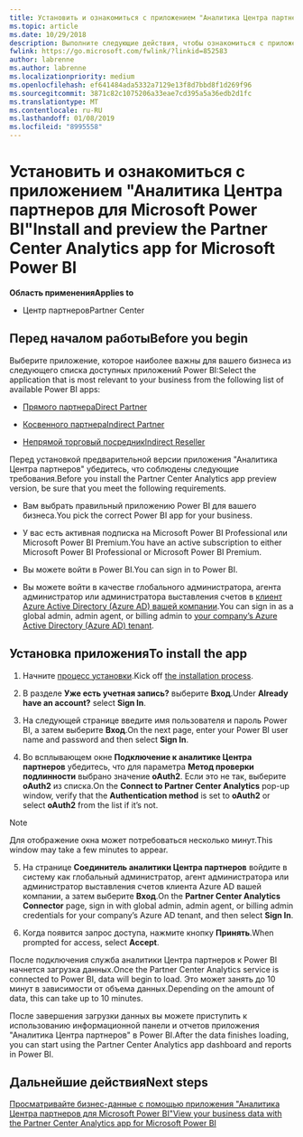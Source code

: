 ```yaml
---
title: Установить и ознакомиться с приложением "Аналитика Центра партнеров для Microsoft Power BI" | Центр партнеров
ms.topic: article
ms.date: 10/29/2018
description: Выполните следующие действия, чтобы ознакомиться с приложением "Аналитика Центра партнеров для Power BI" (для прямых партнеров в программе CSP).
fwlink: https://go.microsoft.com/fwlink/?linkid=852583
author: labrenne
ms.author: labrenne
ms.localizationpriority: medium
ms.openlocfilehash: ef641484ada5332a7129e13f8d7bbd8f1d269f96
ms.sourcegitcommit: 3871c82c1075206a33eae7cd395a5a36edb2d1fc
ms.translationtype: MT
ms.contentlocale: ru-RU
ms.lasthandoff: 01/08/2019
ms.locfileid: "8995558"
---
```

# <a name="install-and-preview-the-partner-center-analytics-app-for-microsoft-power-bi"></a><span data-ttu-id="edef5-103">Установить и ознакомиться с приложением "Аналитика Центра партнеров для Microsoft Power BI"</span><span class="sxs-lookup"><span data-stu-id="edef5-103">Install and preview the Partner Center Analytics app for Microsoft Power BI</span></span>

**<span data-ttu-id="edef5-104">Область применения</span><span class="sxs-lookup"><span data-stu-id="edef5-104">Applies to</span></span>**

- <span data-ttu-id="edef5-105">Центр партнеров</span><span class="sxs-lookup"><span data-stu-id="edef5-105">Partner Center</span></span>

## <a name="before-you-begin"></a><span data-ttu-id="edef5-106">Перед началом работы</span><span class="sxs-lookup"><span data-stu-id="edef5-106">Before you begin</span></span>

<span data-ttu-id="edef5-107">Выберите приложение, которое наиболее важны для вашего бизнеса из следующего списка доступных приложений Power BI:</span><span class="sxs-lookup"><span data-stu-id="edef5-107">Select the application that is most relevant to your business from the following list of available Power BI apps:</span></span>
- [<span data-ttu-id="edef5-108">Прямого партнера</span><span class="sxs-lookup"><span data-stu-id="edef5-108">Direct Partner</span></span>](https://app.powerbi.com/groups/me/getdata/services/direct-providers-partner-analytics)

- [<span data-ttu-id="edef5-109">Косвенного партнера</span><span class="sxs-lookup"><span data-stu-id="edef5-109">Indirect Partner</span></span>](https://app.powerbi.com/groups/me/getdata/services/indirect-providers-partner-analytics)

- [<span data-ttu-id="edef5-110">Непрямой торговый посредник</span><span class="sxs-lookup"><span data-stu-id="edef5-110">Indirect Reseller</span></span>](https://app.powerbi.com/groups/me/getdata/services/indirect-seller-partner-analytics)

<span data-ttu-id="edef5-111">Перед установкой предварительной версии приложения "Аналитика Центра партнеров" убедитесь, что соблюдены следующие требования.</span><span class="sxs-lookup"><span data-stu-id="edef5-111">Before you install the Partner Center Analytics app preview version, be sure that you meet the following requirements.</span></span>

- <span data-ttu-id="edef5-112">Вам выбрать правильный приложению Power BI для вашего бизнеса.</span><span class="sxs-lookup"><span data-stu-id="edef5-112">You pick the correct Power BI app for your business.</span></span>

- <span data-ttu-id="edef5-113">У вас есть активная подписка на Microsoft Power BI Professional или Microsoft Power BI Premium.</span><span class="sxs-lookup"><span data-stu-id="edef5-113">You have an active subscription to either Microsoft Power BI Professional or Microsoft Power BI Premium.</span></span>

- <span data-ttu-id="edef5-114">Вы можете войти в Power BI.</span><span class="sxs-lookup"><span data-stu-id="edef5-114">You can sign in to Power BI.</span></span>

- <span data-ttu-id="edef5-115">Вы можете войти в качестве глобального администратора, агента администратор или администратора выставления счетов в [клиент Azure Active Directory (Azure AD) вашей компании](azure-active-directory-tenants-and-partner-center.md).</span><span class="sxs-lookup"><span data-stu-id="edef5-115">You can sign in as a global admin, admin agent, or billing admin to [your company’s Azure Active Directory (Azure AD) tenant](azure-active-directory-tenants-and-partner-center.md).</span></span>

## <a name="to-install-the-app"></a><span data-ttu-id="edef5-116">Установка приложения</span><span class="sxs-lookup"><span data-stu-id="edef5-116">To install the app</span></span>

1. <span data-ttu-id="edef5-117">Начните [процесс установки](https://app.powerbi.com/getdata/services/partneranalytics?cpcode=PartnerCenterAnalytics&getDataForceConnect=true&alwaysPromptForContentProviderCreds=true).</span><span class="sxs-lookup"><span data-stu-id="edef5-117">Kick off [the installation process](https://app.powerbi.com/getdata/services/partneranalytics?cpcode=PartnerCenterAnalytics&getDataForceConnect=true&alwaysPromptForContentProviderCreds=true).</span></span>

2. <span data-ttu-id="edef5-118">В разделе **Уже есть учетная запись?** выберите **Вход**.</span><span class="sxs-lookup"><span data-stu-id="edef5-118">Under **Already have an account?** select **Sign In**.</span></span> 

3. <span data-ttu-id="edef5-119">На следующей странице введите имя пользователя и пароль Power BI, а затем выберите **Вход**.</span><span class="sxs-lookup"><span data-stu-id="edef5-119">On the next page, enter your Power BI user name and password and then select **Sign In**.</span></span> 

4. <span data-ttu-id="edef5-120">Во всплывающем окне **Подключение к аналитике Центра партнеров** убедитесь, что для параметра **Метод проверки подлинности** выбрано значение **oAuth2**. Если это не так, выберите **oAuth2** из списка.</span><span class="sxs-lookup"><span data-stu-id="edef5-120">On the **Connect to Partner Center Analytics** pop-up window, verify that the **Authentication method** is set to **oAuth2** or select **oAuth2** from the list if it’s not.</span></span> 

> [!NOTE]  
>  <span data-ttu-id="edef5-121">Для отображение окна может потребоваться несколько минут.</span><span class="sxs-lookup"><span data-stu-id="edef5-121">This window may take a few minutes to appear.</span></span>

5. <span data-ttu-id="edef5-122">На странице **Соединитель аналитики Центра партнеров** войдите в систему как глобальный администратор, агент администратора или администратор выставления счетов клиента Azure AD вашей компании, а затем выберите **Вход**.</span><span class="sxs-lookup"><span data-stu-id="edef5-122">On the **Partner Center Analytics Connector** page, sign in with global admin, admin agent, or billing admin credentials for your company’s Azure AD tenant, and then select **Sign In**.</span></span>
 
6. <span data-ttu-id="edef5-123">Когда появится запрос доступа, нажмите кнопку **Принять**.</span><span class="sxs-lookup"><span data-stu-id="edef5-123">When prompted for access, select **Accept**.</span></span> 

<span data-ttu-id="edef5-124">После подключения служба аналитики Центра партнеров к Power BI начнется загрузка данных.</span><span class="sxs-lookup"><span data-stu-id="edef5-124">Once the Partner Center Analytics service is connected to Power BI, data will begin to load.</span></span> <span data-ttu-id="edef5-125">Это может занять до 10 минут в зависимости от объема данных.</span><span class="sxs-lookup"><span data-stu-id="edef5-125">Depending on the amount of data, this can take up to 10 minutes.</span></span> 

<span data-ttu-id="edef5-126">После завершения загрузки данных вы можете приступить к использованию информационной панели и отчетов приложения "Аналитика Центра партнеров" в Power BI.</span><span class="sxs-lookup"><span data-stu-id="edef5-126">After the data finishes loading, you can start using the Partner Center Analytics app dashboard and reports in Power BI.</span></span>

## <a name="next-steps"></a><span data-ttu-id="edef5-127">Дальнейшие действия</span><span class="sxs-lookup"><span data-stu-id="edef5-127">Next steps</span></span>

[<span data-ttu-id="edef5-128">Просматривайте бизнес-данные с помощью приложения "Аналитика Центра партнеров для Microsoft Power BI"</span><span class="sxs-lookup"><span data-stu-id="edef5-128">View your business data with the Partner Center Analytics app for Microsoft Power BI</span></span>](power-bi-app-for-direct-partners-use.md)
